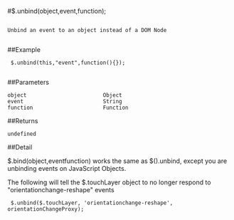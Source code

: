 #$.unbind(object,event,function);

```

Unbind an event to an object instead of a DOM Node
 
```

##Example

```
 $.unbind(this,"event",function(){});
 
```


##Parameters

```
object                        Object
event                         String
function                      Function

```

##Returns

```
undefined
```

##Detail

$.bind(object,eventfunction) works the same as $().unbind, except you are unbinding events on JavaScript Objects.


The following will tell the $.touchLayer object to no longer respond to "orientationchange-reshape" events
```
 $.unbind($.touchLayer, 'orientationchange-reshape', orientationChangeProxy);
 ```